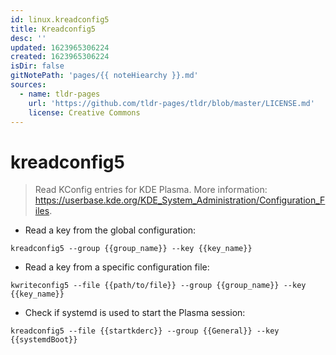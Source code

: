 ```yaml
---
id: linux.kreadconfig5
title: Kreadconfig5
desc: ''
updated: 1623965306224
created: 1623965306224
isDir: false
gitNotePath: 'pages/{{ noteHiearchy }}.md'
sources:
  - name: tldr-pages
    url: 'https://github.com/tldr-pages/tldr/blob/master/LICENSE.md'
    license: Creative Commons
---
```

# kreadconfig5

> Read KConfig entries for KDE Plasma.
> More information: <https://userbase.kde.org/KDE_System_Administration/Configuration_Files>.

- Read a key from the global configuration:

`kreadconfig5 --group {{group_name}} --key {{key_name}}`

- Read a key from a specific configuration file:

`kwriteconfig5 --file {{path/to/file}} --group {{group_name}} --key {{key_name}}`

- Check if systemd is used to start the Plasma session:

`kreadconfig5 --file {{startkderc}} --group {{General}} --key {{systemdBoot}}`

